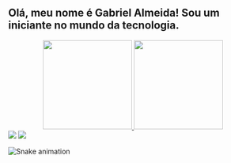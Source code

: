 ## Olá, meu nome é Gabriel Almeida! Sou um iniciante no mundo da tecnologia.
<div align="center">
  <a href="https://github.com/gabriel-almeida250">
  <img height="180em" src="https://github-readme-stats.vercel.app/api?username=gabriel-almeida250&show_icons=true&theme=dark&include_all_commits=true&count_private=true"/>
  <img height="180em" src="https://github-readme-stats.vercel.app/api/top-langs/?username=gabriel-almeida250&layout=compact&langs_count=7&theme=dark"/>
</div>
<div> 
  <a href="https://www.instagram.com/gabriel_almeida250/" target="_blank"><img src="https://img.shields.io/badge/-Instagram-%23E4405F?style=for-the-badge&logo=instagram&logoColor=white" target="_blank"></a>
  <a href="https://www.linkedin.com/in/gabriel-almeida-7733b61b0/" target="_blank"><img src="https://img.shields.io/badge/-LinkedIn-%230077B5?style=for-the-badge&logo=linkedin&logoColor=white" target="_blank"></a> 
  
![Snake animation](https://github.com/gabriel-almeida250/gabriel-almeida250/blob/output/github-contribution-grid-snake.svg)

</div>
